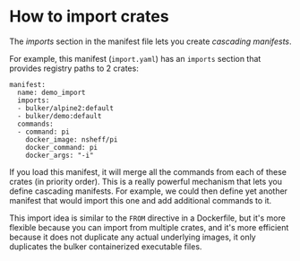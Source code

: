 # How to import crates

The *imports* section in the manifest file lets you create *cascading manifests*.


For example, this manifest (`import.yaml`) has an `imports` section that provides registry paths to 2 crates:

```{yaml}
manifest:
  name: demo_import
  imports: 
  - bulker/alpine2:default
  - bulker/demo:default
  commands:
  - command: pi
    docker_image: nsheff/pi
    docker_command: pi
    docker_args: "-i"
```

If you load this manifest, it will merge all the commands from each of these crates (in priority order). This is a really powerful mechanism that lets you define cascading manifests. For example, we could then define yet another manifest that would import this one and add additional commands to it.

This import idea is similar to the `FROM` directive in a Dockerfile, but it's more flexible because you can import from multiple crates, and it's more efficient because it does not duplicate any actual underlying images, it only duplicates the bulker containerized executable files.